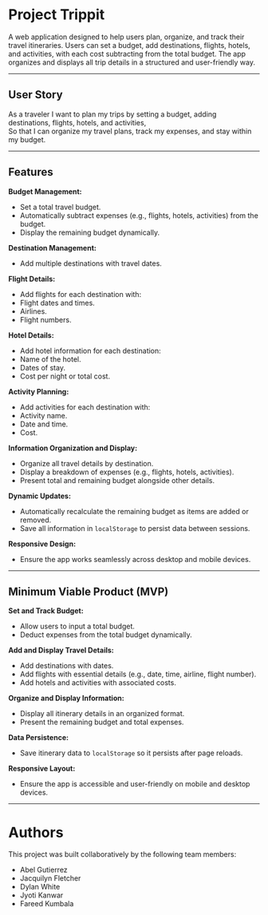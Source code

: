 # Project Trippit

A web application designed to help users plan, organize, and track their travel itineraries. Users can set a budget, add destinations, flights, hotels, and activities, with each cost subtracting from the total budget. The app organizes and displays all trip details in a structured and user-friendly way.

---

## **User Story**

As a traveler I want to plan my trips by setting a budget, adding destinations, flights, hotels, and activities,  
So that I can organize my travel plans, track my expenses, and stay within my budget.

---

## **Features**

**Budget Management:**
- Set a total travel budget.
- Automatically subtract expenses (e.g., flights, hotels, activities) from the budget.
- Display the remaining budget dynamically.

**Destination Management:**
- Add multiple destinations with travel dates.

**Flight Details:**
- Add flights for each destination with:
- Flight dates and times.
- Airlines.
- Flight numbers.

**Hotel Details:**
- Add hotel information for each destination:
- Name of the hotel.
- Dates of stay.
- Cost per night or total cost.

**Activity Planning:**
- Add activities for each destination with:
- Activity name.
- Date and time.
- Cost.

**Information Organization and Display:**
- Organize all travel details by destination.
- Display a breakdown of expenses (e.g., flights, hotels, activities).
- Present total and remaining budget alongside other details.

**Dynamic Updates:**
- Automatically recalculate the remaining budget as items are added or removed.
- Save all information in `localStorage` to persist data between sessions.

**Responsive Design:**
- Ensure the app works seamlessly across desktop and mobile devices.

---

## **Minimum Viable Product (MVP)**

**Set and Track Budget:**
- Allow users to input a total budget.
- Deduct expenses from the total budget dynamically.

**Add and Display Travel Details:**
- Add destinations with dates.
- Add flights with essential details (e.g., date, time, airline, flight number).
- Add hotels and activities with associated costs.

**Organize and Display Information:**
- Display all itinerary details in an organized format.
- Present the remaining budget and total expenses.

**Data Persistence:**
- Save itinerary data to `localStorage` so it persists after page reloads.

**Responsive Layout:**
- Ensure the app is accessible and user-friendly on mobile and desktop devices.

---

# Authors

This project was built collaboratively by the following team members:

- Abel Gutierrez
- Jacquilyn Fletcher
- Dylan White
- Jyoti Kanwar
- Fareed Kumbala